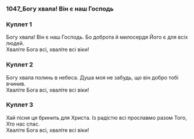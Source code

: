 ### 1047_Богу хвала! Він є наш Господь
### Куплет 1
Богу хвала! Він є наш Господь. Бо доброта й милосердя Його є для всіх людей. <br/>Хваліте Бога всі, хваліте всі віки!
### Куплет 2
Богу хвала полинь в небеса. Душа моя не забудь, що він добро тобі вчинив.<br/>Хваліте Бога всі, хваліте всі віки!
### Куплет 3
Хай пісня ця бринить для Христа. Із радістю всі прославмо разом Того, Хто нас спас.<br/>Хваліте Бога всі, хваліте всі віки!
